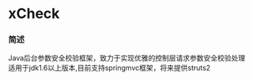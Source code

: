 xCheck
====================
### 简述
Java后台参数安全校验框架，致力于实现优雅的控制层请求参数安全校验处理</br>
适用于jdk1.6以上版本,目前支持springmvc框架，将来提供struts2
